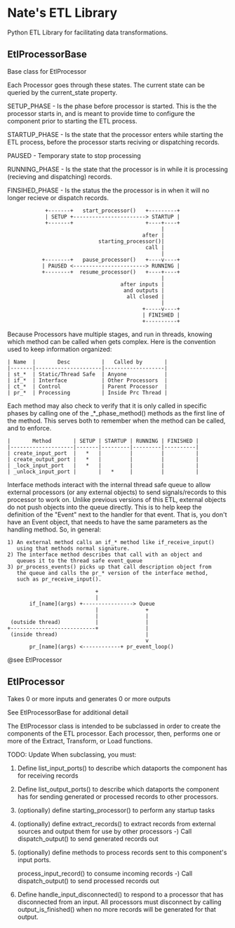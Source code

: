 Nate's ETL Library
==================

Python ETL Library for facilitating data transformations.

EtlProcessorBase
----------------

Base class for EtlProcessor

Each Processor goes through these states.  The current state can be queried
by the current_state property.

SETUP_PHASE       - Is the phase before processor is started.  This is the
                    the processor starts in, and is meant to provide time to
                    configure the component prior to starting the ETL process.

STARTUP_PHASE     - Is the state that the processor enters while starting the
                    ETL process, before the processor starts reciving or
                    dispatching records.

PAUSED            - Temporary state to stop processing

RUNNING_PHASE     - Is the state that the processor is in while it is 
                    processing (recieving and dispatching) records.

FINSIHED_PHASE    - Is the status the the processor is in when it will no
                    longer recieve or dispatch records.


                +-------+   start_processor()   +---------+
                | SETUP +-----------------------> STARTUP |
                +-------+                       +----+----+
                                                     |     
                                               after |     
                                 starting_processor()|     
                                                call |     
                                                     |     
               +--------+   pause_processor()   +----v----+
               | PAUSED <-----------------------> RUNNING |
               +--------+  resume_processor()   +----+----+
                                                     |     
                                        after inputs |     
                                         and outputs |     
                                          all closed |     
                                                     |     
                                               +-----v----+
                                               | FINISHED |
                                               +----------+    


Because Processors have multiple stages, and run in threads, knowing
which method can be called when gets complex.  Here is the convention
used to keep information organized:

    | Name  |       Desc          |   Called by       |
    |-------|---------------------|-------------------|
    | st_*  | Static/Thread Safe  | Anyone            |
    | if_*  | Interface           | Other Processors  |
    | ct_*  | Control             | Parent Processor  |
    | pr_*  | Processing          | Inside Prc Thread |

Each method may also check to verify that it is only called in specific
phases by calling one of the _*_phase_method() methods as the first line
of the method.  This serves both to remember when the method can be
called, and to enforce.


    |       Method       | SETUP | STARTUP | RUNNING | FINISHED |
    |--------------------|-------|---------|---------|----------|
    | create_input_port  |   *   |         |         |          |
    | create_output_port |   *   |         |         |          |
    | _lock_input_port   |   *   |         |         |          |
    | _unlock_input_port |       |   *     |         |          |


Interface methods interact with the internal thread safe queue to allow
external processors (or any external objects) to send signals/records to
this processor to work on.  Unlike previous versions of this ETL, external
objects do not push objects into the queue directly.  This is to help
keep the definition of the "Event" next to the handler for that event.
That is, you don't have an Event object, that needs to have the same
parameters as the handling method.  So, in general:

    1) An external method calls an if_* method like if_receive_input()
       using that methods normal signature.
    2) The interface method describes that call with an object and 
       queues it to the thread safe event_queue
    3) pr_process_events() picks up that call description object from
       the queue and calls the pr_* version of the interface method,
       such as pr_receive_input().

                                +                              
                                |                              
           if_[name](args) +----------------> Queue            
                                |               +
                                |               |              
     (outside thread)           |               |              
    +---------------------------+               |              
     (inside thread)                            |              
                                                v              
           pr_[name](args) <------------+ pr_event_loop()


@see EtlProcessor


EtlProcessor
------------

Takes 0 or more inputs and generates 0 or more outputs

See EtlProcessorBase for additional detail

The EtlProcessor class is intended to be subclassed in order to create 
the components of the ETL processor.  Each processor, then, performs one or
more of the Extract, Transform, or Load functions.

TODO: Update
When subclassing, you must:
 1) Define list_input_ports() to describe which dataports the component
    has for receiving records
 2) Define list_output_ports() to describe which dataports the component has
    for sending generated or processed records to other processors.
 3) (optionally) define starting_processor() to perform any startup tasks
 4) (optionally) define extract_records() to extract records from external
     sources and output them for use by other processors
       -) Call dispatch_output() to send generated records out
 5) (optionally) define methods to process records sent to this component's 
    input ports.


     process_input_record() to consume incoming records
       -) Call dispatch_output() to send processed records out
 5) Define handle_input_disconnected() to respond to a processor that has
    disconnected from an input.  All processors must disconnect by calling
    output_is_finished() when no more records will be generated for that
    output.




